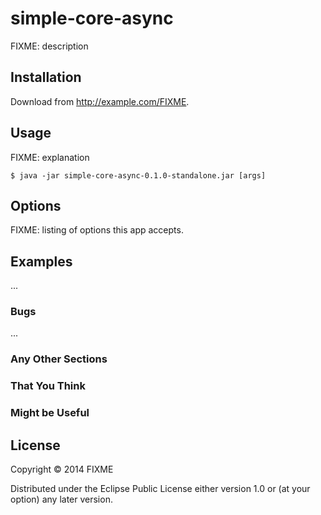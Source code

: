 # simple-core-async

FIXME: description

## Installation

Download from http://example.com/FIXME.

## Usage

FIXME: explanation

    $ java -jar simple-core-async-0.1.0-standalone.jar [args]

## Options

FIXME: listing of options this app accepts.

## Examples

...

### Bugs

...

### Any Other Sections
### That You Think
### Might be Useful

## License

Copyright © 2014 FIXME

Distributed under the Eclipse Public License either version 1.0 or (at
your option) any later version.
